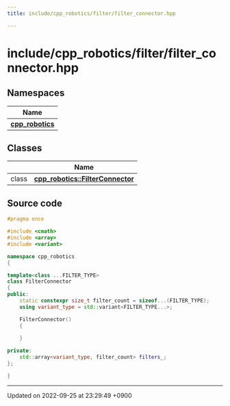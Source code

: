 ```yaml
---
title: include/cpp_robotics/filter/filter_connector.hpp

---
```


# include/cpp_robotics/filter/filter_connector.hpp



## Namespaces

| Name           |
| -------------- |
| **[cpp_robotics](/cpp_robotics/doxybook/Namespaces/namespacecpp__robotics/)**  |

## Classes

|                | Name           |
| -------------- | -------------- |
| class | **[cpp_robotics::FilterConnector](/cpp_robotics/doxybook/Classes/classcpp__robotics_1_1FilterConnector/)**  |




## Source code

```cpp
#pragma once

#include <cmath>
#include <array>
#include <variant>

namespace cpp_robotics
{

template<class ...FILTER_TYPE>
class FilterConnector
{
public:
    static constexpr size_t filter_count = sizeof...(FILTER_TYPE);
    using variant_type = std::variant<FILTER_TYPE...>;

    FilterConnector()
    {
        
    }

private:
    std::array<variant_type, filter_count> filters_;
};

}
```


-------------------------------

Updated on 2022-09-25 at 23:29:49 +0900
